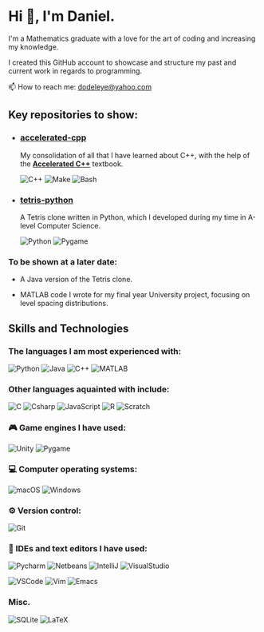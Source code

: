 # Hi :wave:, I'm Daniel.
  
I'm a Mathematics graduate with a love for the art of coding and increasing my knowledge.

I created this GitHub account to showcase and structure my past and current work in regards to programming.

:mailbox: How to reach me: dodeleye@yahoo.com

## Key repositories to show:

* ### [**accelerated-cpp**](https://github.com/dodeleye99/accelerated-cpp)
    My consolidation of all that I have learned about C++, with the help of the [**Accelerated C++**](https://www.informit.com/store/accelerated-c-plus-plus-practical-programming-by-example-9780201703535) textbook.

  ![C++](https://img.shields.io/badge/C%2B%2B-00599C?style=for-the-badge&logo=c%2B%2B&logoColor=white)
  ![Make](https://img.shields.io/badge/-Make-red?style=for-the-badge)
  ![Bash](https://img.shields.io/badge/GNU%20Bash-4EAA25?style=for-the-badge&logo=GNU%20Bash&logoColor=white)

* ### [**tetris-python**](https://github.com/dodeleye99/tetris-python)
    A Tetris clone written in Python, which I developed during my time in A-level Computer Science.
    
    ![Python](https://img.shields.io/badge/Python-FFD43B?style=for-the-badge&logo=python&logoColor=blue")
    ![Pygame](https://img.shields.io/badge/-Pygame-yellow?style=for-the-badge)
    
### To be shown at a later date:

* A Java version of the Tetris clone.

* MATLAB code I wrote for my final year University project, focusing on level spacing distributions.

## Skills and Technologies

### The languages I am most experienced with:

![Python](https://img.shields.io/badge/Python-FFD43B?style=for-the-badge&logo=python&logoColor=blue")
![Java](https://img.shields.io/badge/java-%23ED8B00.svg?style=for-the-badge&logo=java&logoColor=white)
![C++](https://img.shields.io/badge/C%2B%2B-00599C?style=for-the-badge&logo=c%2B%2B&logoColor=white)
![MATLAB](https://img.shields.io/badge/-MATLAB-blue?style=for-the-badge)

### Other languages aquainted with include:

![C](https://img.shields.io/badge/C-00599C?style=for-the-badge&logo=c&logoColor=white)
![Csharp](https://img.shields.io/badge/C%23-239120?style=for-the-badge&logo=c-sharp&logoColor=white)
![JavaScript](https://img.shields.io/badge/JavaScript-323330?style=for-the-badge&logo=javascript&logoColor=F7DF1E)
![R](https://img.shields.io/badge/R-276DC3?style=for-the-badge&logo=r&logoColor=white)
![Scratch](https://img.shields.io/badge/Scratch-4D97FF?style=for-the-badge&logo=Scratch&logoColor=white)

### :video_game: Game engines I have used:

![Unity](https://img.shields.io/badge/Unity-100000?style=for-the-badge&logo=unity&logoColor=white)
![Pygame](https://img.shields.io/badge/-Pygame-yellow?style=for-the-badge)

### :computer: Computer operating systems:

![macOS](https://img.shields.io/badge/mac%20os-000000?style=for-the-badge&logo=apple&logoColor=white)
![Windows](https://img.shields.io/badge/Windows-0078D6?style=for-the-badge&logo=windows&logoColor=white)

### :gear: Version control:
![Git](https://img.shields.io/badge/GIT-E44C30?style=for-the-badge&logo=git&logoColor=white)

### :pencil: IDEs and text editors I have used:

![Pycharm](https://img.shields.io/badge/PyCharm-000000.svg?&style=for-the-badge&logo=PyCharm&logoColor=white)
![Netbeans](https://img.shields.io/badge/apache%20netbeans-1B6AC6?style=for-the-badge&logo=apache%20netbeans%20IDE&logoColor=white)
![IntelliJ](https://img.shields.io/badge/IntelliJ_IDEA-000000.svg?style=for-the-badge&logo=intellij-idea&logoColor=white)
![VisualStudio](https://img.shields.io/badge/Visual_Studio-5C2D91?style=for-the-badge&logo=visual%20studio&logoColor=white)

![VSCode](https://img.shields.io/badge/VSCode-0078D4?style=for-the-badge&logo=visual%20studio%20code&logoColor=white)
![Vim](https://img.shields.io/badge/VIM-%2311AB00.svg?&style=for-the-badge&logo=vim&logoColor=white)
![Emacs](https://img.shields.io/badge/Emacs-%237F5AB6.svg?&style=for-the-badge&logo=gnu-emacs&logoColor=white)

### Misc.
![SQLite](https://img.shields.io/badge/sqlite-%2307405e.svg?style=for-the-badge&logo=sqlite&logoColor=white)
![LaTeX](https://img.shields.io/badge/latex-%23008080.svg?style=for-the-badge&logo=latex&logoColor=white)
